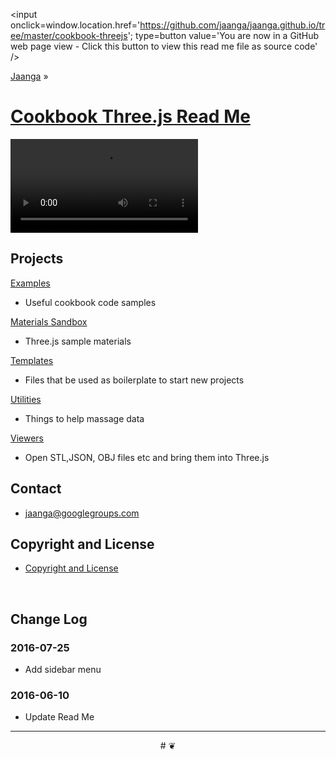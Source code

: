 <span style=display:none; >[You are now in a GitHub source code view - click this link to view this read me file as a web page]( http://jaanga.github.io/cookbook-threejs/index.html "View file as a web page." ) </span>
<input onclick=window.location.href='https://github.com/jaanga/jaanga.github.io/tree/master/cookbook-threejs'; type=button value='You are now in a GitHub web page view - Click this button to view this read me file as source code' />

[Jaanga]( https://github.com/jaanga/jaanga.github.io ) »

[Cookbook Three.js Read Me]( index.html )
===



<video controls="" autoplay="" name="media"><source src="video.webm" type="video/webm"></video>

## Projects

[Examples]( http://jaanga.github.io/cookbook-threejs/examples/ ) 

* Useful cookbook code samples

[Materials Sandbox]( http://jaanga.github.io/cookbook-threejs/materials-sandbox/ ) 

* Three.js sample materials

[Templates]( http://jaanga.github.io/cookbook-threejs/templates/ ) 

* Files that be used as boilerplate to start new projects

[Utilities]( http://jaanga.github.io/cookbook-threejs/utilities/ )

* Things to help massage data 

[Viewers](  http://jaanga.github.io/cookbook-threejs/viewers/ ) 

* Open STL,JSON, OBJ files etc and bring them into Three.js


## Contact

* jaanga@googlegroups.com

## Copyright and License

* [Copyright and License]( http://jaanga.github.io/#http://jaanga.github.io/jaanga-copyright-and-mit-license.md ) 

<br>


## Change Log

### 2016-07-25

* Add sidebar menu

### 2016-06-10

* Update Read Me



***

<center title="dingbat" >
# <a href=javascript:window.scrollTo(0,0); style=text-decoration:none; >❦</a>
</center>


